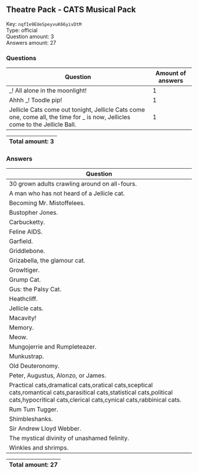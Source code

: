 ## Theatre Pack - CATS Musical Pack
Key: `nqfIe9EUeSpeyvuK66yivDtM`  
Type: official  
Question amount: 3  
Answers amount: 27
### Questions
| Question | Amount of answers |
|---|---|
| _! All alone in the moonlight! | 1 |
| Ahhh _! Toodle pip! | 1 |
| Jellicle Cats come out tonight, Jellicle Cats come one, come all, the time for _ is now, Jellicles come to the Jellicle Ball. | 1 |

|Total amount: 3|
|---|

### Answers
| Question |
|---|
| 30 grown adults crawling around on all-fours. |
| A man who has not heard of a Jellicle cat. |
| Becoming Mr. Mistoffelees. |
| Bustopher Jones. |
| Carbucketty. |
| Feline AIDS. |
| Garfield. |
| Griddlebone. |
| Grizabella, the glamour cat. |
| Growltiger. |
| Grump Cat. |
| Gus: the Palsy Cat. |
| Heathcliff. |
| Jellicle cats. |
| Macavity! |
| Memory. |
| Meow. |
| Mungojerrie and Rumpleteazer. |
| Munkustrap. |
| Old Deuteronomy. |
| Peter, Augustus, Alonzo, or James. |
| Practical cats,dramatical cats,oratical cats,sceptical cats,romantical cats,parasitical cats,statistical cats,political cats,hypocritical cats,clerical cats,cynical cats,rabbinical cats. |
| Rum Tum Tugger. |
| Shimbleshanks. |
| Sir Andrew Lloyd Webber. |
| The mystical divinity of unashamed felinity. |
| Winkles and shrimps. |

|Total amount: 27|
|---|